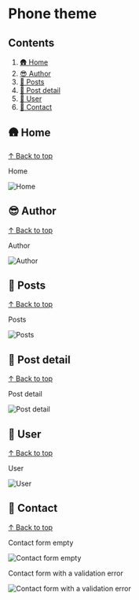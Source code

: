 # Phone theme #

## Contents

1. [🛖 Home](#-home)
1. [😎 Author](#-author)
1. [📰 Posts](#-posts)
1. [📜 Post detail](#-post-detail)
1. [🧑 User](#-user)
1. [📲 Contact](#-contact)

## 🛖 Home
[↑ Back to top](#contents)

Home

![Home](./assets/screenshots/phone/home.phone.dark.png)

## 😎 Author
[↑ Back to top](#contents)

Author

![Author](./assets/screenshots/phone/author.phone.dark.png)

## 📰 Posts
[↑ Back to top](#contents)

Posts

![Posts](./assets/screenshots/phone/posts.phone.dark.png)

## 📜 Post detail
[↑ Back to top](#contents)

Post detail

![Post detail](./assets/screenshots/phone/post-detail.phone.dark.png)

## 🧑 User
[↑ Back to top](#contents)

User

![User](./assets/screenshots/phone/user.phone.dark.png)

## 📲 Contact
[↑ Back to top](#contents)

Contact form empty

![Contact form empty](./assets/screenshots/phone/contact.phone.dark.png)

Contact form with a validation error

![Contact form with a validation error](./assets/screenshots/phone/contact-error.phone.dark.png)